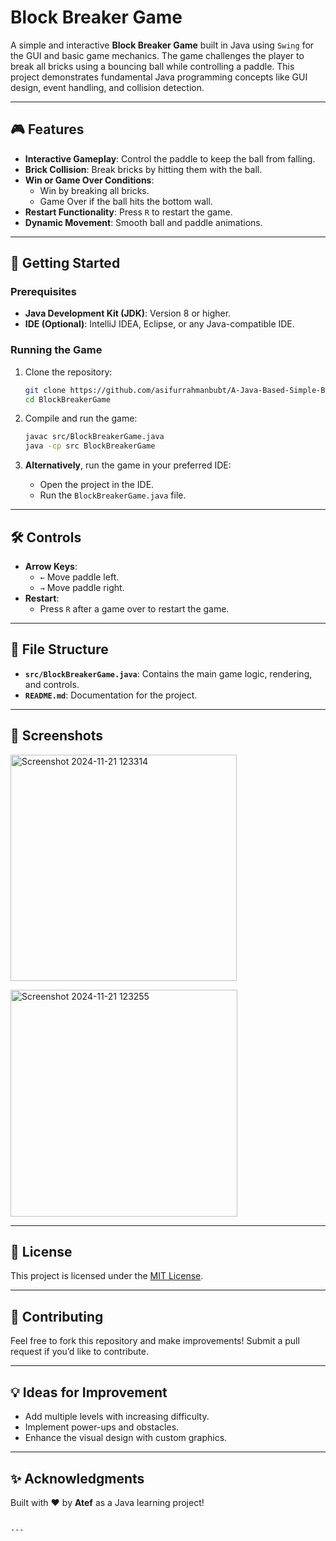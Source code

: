 # Block Breaker Game

A simple and interactive **Block Breaker Game** built in Java using `Swing` for the GUI and basic game mechanics. The game challenges the player to break all bricks using a bouncing ball while controlling a paddle. This project demonstrates fundamental Java programming concepts like GUI design, event handling, and collision detection.

---

## 🎮 Features

- **Interactive Gameplay**: Control the paddle to keep the ball from falling.
- **Brick Collision**: Break bricks by hitting them with the ball.
- **Win or Game Over Conditions**:
  - Win by breaking all bricks.
  - Game Over if the ball hits the bottom wall.
- **Restart Functionality**: Press `R` to restart the game.
- **Dynamic Movement**: Smooth ball and paddle animations.

---

## 🚀 Getting Started

### Prerequisites
- **Java Development Kit (JDK)**: Version 8 or higher.
- **IDE (Optional)**: IntelliJ IDEA, Eclipse, or any Java-compatible IDE.

### Running the Game

1. Clone the repository:
   ```bash
   git clone https://github.com/asifurrahmanbubt/A-Java-Based-Simple-Block-Breaker-Game.git
   cd BlockBreakerGame
   ```

2. Compile and run the game:
   ```bash
   javac src/BlockBreakerGame.java
   java -cp src BlockBreakerGame
   ```

3. **Alternatively**, run the game in your preferred IDE:
   - Open the project in the IDE.
   - Run the `BlockBreakerGame.java` file.

---

## 🛠️ Controls

- **Arrow Keys**:
  - `←` Move paddle left.
  - `→` Move paddle right.
- **Restart**:
  - Press `R` after a game over to restart the game.

---

## 📂 File Structure

- **`src/BlockBreakerGame.java`**: Contains the main game logic, rendering, and controls.
- **`README.md`**: Documentation for the project.

---

## 📸 Screenshots
<img width="362" alt="Screenshot 2024-11-21 123314" src="https://github.com/user-attachments/assets/885783ec-9c88-4fa1-8ed9-5b361690a159"> <br>


<img width="363" alt="Screenshot 2024-11-21 123255" src="https://github.com/user-attachments/assets/4d1ebd24-1564-42b7-be0c-347d5396ca4b">


---

## 📝 License

This project is licensed under the [MIT License](LICENSE).

---

## 🌟 Contributing

Feel free to fork this repository and make improvements! Submit a pull request if you’d like to contribute.

---

## 💡 Ideas for Improvement

- Add multiple levels with increasing difficulty.
- Implement power-ups and obstacles.
- Enhance the visual design with custom graphics.

---

## ✨ Acknowledgments

Built with ❤️ by **Atef** as a Java learning project!
```

---
